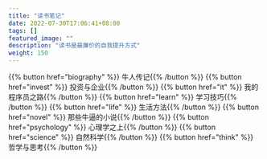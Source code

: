 ```yaml
---
title: "读书笔记"
date: 2022-07-30T17:06:41+08:00
tags: []
featured_image: ""
description: "读书是最廉价的自我提升方式"
weight: 150
---
```



{{% button href="biography" %}} 牛人传记{{% /button %}}
{{% button href="invest" %}} 投资与企业{{% /button %}}
{{% button href="it" %}} 我的程序员之路{{% /button %}}
{{% button href="learn" %}} 学习技巧{{% /button %}}
{{% button href="life" %}} 生活方法{{% /button %}}
{{% button href="novel" %}} 那些牛逼的小说{{% /button %}}
{{% button href="psychology" %}} 心理学之上{{% /button %}}
{{% button href="science" %}} 自然科学{{% /button %}}
{{% button href="think" %}} 哲学与思考{{% /button %}}


